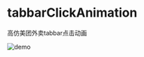 # tabbarClickAnimation
 高仿美团外卖tabbar点击动画


![demo](https://upload-images.jianshu.io/upload_images/1823354-6c9495e222778af6.png?imageMogr2/auto-orient/strip%7CimageView2/2/w/640)
